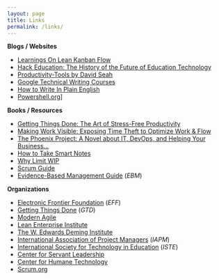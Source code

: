 ```yaml
---
layout: page
title: Links
permalink: /links/
---
```


**Blogs / Websites**

* [Learnings On Lean Kanban Flow](https://ddegrandis.com/)
* [Hack Education: The History of the Future of Education Technology](https://hackeducation.com/)
* [Productivity-Tools by David Seah](https://davidseah.com/productivity-tools/)
* [Google Technical Writing Courses](https://developers.google.com/tech-writing/overview)
* [How to Write In Plain English](http://www.plainenglish.co.uk/how-to-write-in-plain-english.html)
* [Powershell.org](https://powershell.org/articles/)]

**Books / Resources**

* [Getting Things Done: The Art of Stress-Free Productivity](https://www.indiebound.org/book/9780143126560)
* [Making Work Visible: Exposing Time Theft to Optimize Work & Flow](https://www.indiebound.org/book/9781942788157)
* [The Phoenix Project: A Novel about IT, DevOps, and Helping Your Business…](https://www.indiebound.org/book/9781942788294)
* [How to Take Smart Notes](https://www.indiebound.org/book/9781542866507)
* [Why Limit WIP](https://www.indiebound.org/book/9780989081238)
* [Scrum Guide](https://www.scrumguides.org/scrum-guide.html)
* [Evidence-Based Management Guide](https://www.scrum.org/resources/evidence-based-management-guide) (*EBM*)

**Organizations**

* [Electronic Frontier Foundation](https://www.eff.org/) (*EFF*)
* [Getting Things Done](https://gettingthingsdone.com/) (*GTD*)
* [Modern Agile](https://modernagile.org/)
* [Lean Enterprise Institute](https://www.lean.org/)
* [The W. Edwards Deming Institute](https://deming.org/)
* [International Association of Project Managers](https://www.iapm.net/) (*IAPM*)
* [International Society for Technology in Education](https://www.iste.org/) (*ISTE*)
* [Center for Servant Leadership](https://www.greenleaf.org/what-is-servant-leadership/)
* [Center for Humane Technology](https://www.humanetech.com/take-control)
* [Scrum.org](https://www.scrum.org/)
